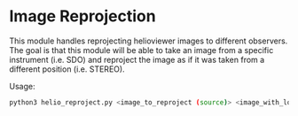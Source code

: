 # Image Reprojection

This module handles reprojecting helioviewer images to different
observers. The goal is that this module will be able to take an image
from a specific instrument (i.e. SDO) and reproject the image as if it
was taken from a different position (i.e. STEREO).

Usage:
```bash
python3 helio_reproject.py <image_to_reproject (source)> <image_with_location_coordinates>
```


